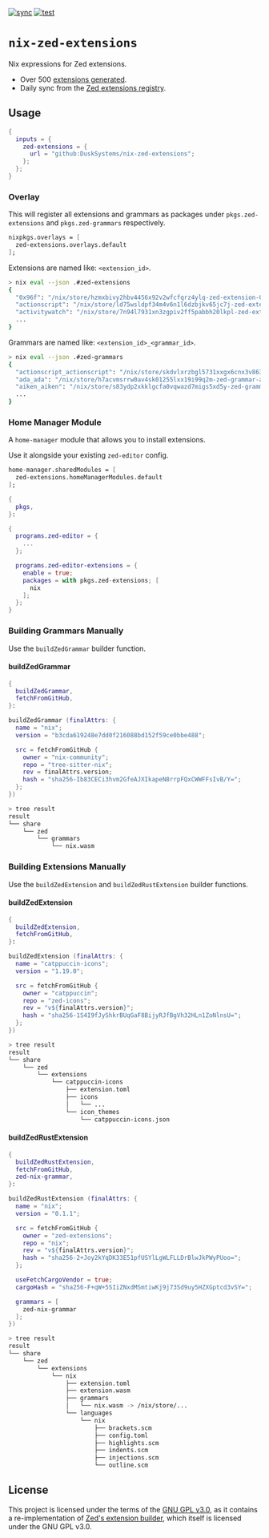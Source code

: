 [![sync](https://github.com/DuskSystems/nix-zed-extensions/actions/workflows/sync.yml/badge.svg)](https://github.com/DuskSystems/nix-zed-extensions/actions/workflows/sync.yml)
[![test](https://github.com/DuskSystems/nix-zed-extensions/actions/workflows/test.yml/badge.svg)](https://github.com/DuskSystems/nix-zed-extensions/actions/workflows/test.yml)

# `nix-zed-extensions`

Nix expressions for Zed extensions.

- Over 500 [extensions generated](extensions.json).
- Daily sync from the [Zed extensions registry](https://github.com/zed-industries/extensions).

## Usage

```nix
{
  inputs = {
    zed-extensions = {
      url = "github:DuskSystems/nix-zed-extensions";
    };
  };
}
```

### Overlay

This will register all extensions and grammars as packages under `pkgs.zed-extensions` and `pkgs.zed-grammars` respectively.

```nix
nixpkgs.overlays = [
  zed-extensions.overlays.default
];
```

Extensions are named like: `<extension_id>`.

```bash
> nix eval --json .#zed-extensions
{
  "0x96f": "/nix/store/hzmxbivy2hbv4456x92v2wfcfqrz4ylq-zed-extension-0x96f-1.3.1",
  "actionscript": "/nix/store/ld75wsldpf34m4v6n1l6dzbjkv65jc7j-zed-extension-actionscript-0.0.1",
  "activitywatch": "/nix/store/7n94l7931xn3zgpiv2ff5pabbh20lkpl-zed-extension-activitywatch-0.1.2",
  ...
}
```

Grammars are named like: `<extension_id>_<grammar_id>`.

```bash
> nix eval --json .#zed-grammars
{
  "actionscript_actionscript": "/nix/store/skdvlxrzbgl5731xxgx6cnx3v86305fp-zed-grammar-actionscript-24919034fc78fdf9bedaac6616b6a60af20ab9b5",
  "ada_ada": "/nix/store/h7acvmsrrw0av4sk01255lxx19i99q2m-zed-grammar-ada-e8e2515465cc2d7c444498e68bdb9f1d86767f95",
  "aiken_aiken": "/nix/store/s83ydp2xkklgcfa0vqwazd7migs5xd5y-zed-grammar-aiken-229c5fa484468e0fd13f6264710a7f6cbb7436f1",
  ...
}
```

### Home Manager Module

A `home-manager` module that allows you to install extensions.

Use it alongside your existing `zed-editor` config.

```nix
home-manager.sharedModules = [
  zed-extensions.homeManagerModules.default
];
```

```nix
{
  pkgs,
}:

{
  programs.zed-editor = {
    ...
  };

  programs.zed-editor-extensions = {
    enable = true;
    packages = with pkgs.zed-extensions; [
      nix
    ];
  };
}
```

### Building Grammars Manually

Use the `buildZedGrammar` builder function.

#### buildZedGrammar

```nix
{
  buildZedGrammar,
  fetchFromGitHub,
}:

buildZedGrammar (finalAttrs: {
  name = "nix";
  version = "b3cda619248e7dd0f216088bd152f59ce0bbe488";

  src = fetchFromGitHub {
    owner = "nix-community";
    repo = "tree-sitter-nix";
    rev = finalAttrs.version;
    hash = "sha256-Ib83CECi3hvm2GfeAJXIkapeN8rrpFQxCWWFFsIvB/Y=";
  };
})
```

```bash
> tree result
result
└── share
    └── zed
        └── grammars
            └── nix.wasm
```

### Building Extensions Manually

Use the `buildZedExtension` and `buildZedRustExtension` builder functions.

#### buildZedExtension

```nix
{
  buildZedExtension,
  fetchFromGitHub,
}:

buildZedExtension (finalAttrs: {
  name = "catppuccin-icons";
  version = "1.19.0";

  src = fetchFromGitHub {
    owner = "catppuccin";
    repo = "zed-icons";
    rev = "v${finalAttrs.version}";
    hash = "sha256-1S4I9fJyShkrBUqGaF8BijyRJfBgVh32HLn1ZoNlnsU=";
  };
})
```

```bash
> tree result
result
└── share
    └── zed
        └── extensions
            └── catppuccin-icons
                ├── extension.toml
                ├── icons
                │   └── ...
                └── icon_themes
                    └── catppuccin-icons.json
```

#### buildZedRustExtension

```nix
{
  buildZedRustExtension,
  fetchFromGitHub,
  zed-nix-grammar,
}:

buildZedRustExtension (finalAttrs: {
  name = "nix";
  version = "0.1.1";

  src = fetchFromGitHub {
    owner = "zed-extensions";
    repo = "nix";
    rev = "v${finalAttrs.version}";
    hash = "sha256-2+Joy2kYqDK33E51pfUSYlLgWLFLLDrBlwJkPWyPUoo=";
  };

  useFetchCargoVendor = true;
  cargoHash = "sha256-F+qW+5SIiZNxdMSmtiwKj9j73Sd9uy5HZXGptcd3vSY=";

  grammars = [
    zed-nix-grammar
  ];
})
```

```bash
> tree result
result
└── share
    └── zed
        └── extensions
            └── nix
                ├── extension.toml
                ├── extension.wasm
                ├── grammars
                │   └── nix.wasm -> /nix/store/...
                └── languages
                    └── nix
                        ├── brackets.scm
                        ├── config.toml
                        ├── highlights.scm
                        ├── indents.scm
                        ├── injections.scm
                        └── outline.scm
```

## License

This project is licensed under the terms of the [GNU GPL v3.0](LICENSE), as it contains a re-implementation of [Zed's extension builder](https://github.com/zed-industries/zed/tree/main/crates/extension), which itself is licensed under the GNU GPL v3.0.
